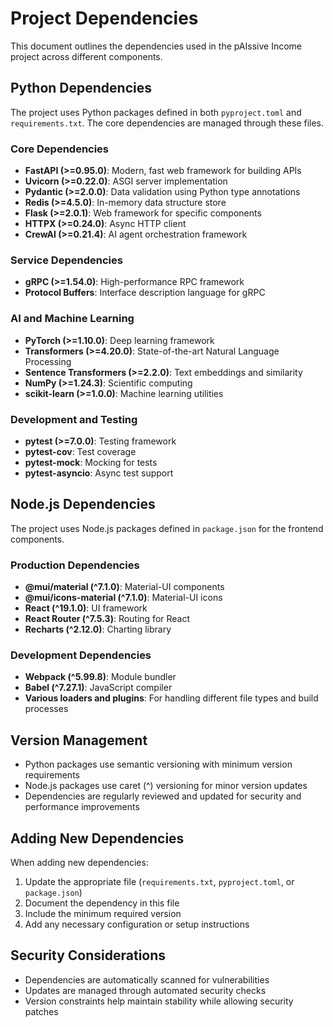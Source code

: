 # Project Dependencies

This document outlines the dependencies used in the pAIssive Income project across different components.

## Python Dependencies

The project uses Python packages defined in both `pyproject.toml` and `requirements.txt`. The core dependencies are managed through these files.

### Core Dependencies

- **FastAPI (>=0.95.0)**: Modern, fast web framework for building APIs
- **Uvicorn (>=0.22.0)**: ASGI server implementation
- **Pydantic (>=2.0.0)**: Data validation using Python type annotations
- **Redis (>=4.5.0)**: In-memory data structure store
- **Flask (>=2.0.1)**: Web framework for specific components
- **HTTPX (>=0.24.0)**: Async HTTP client
- **CrewAI (>=0.21.4)**: AI agent orchestration framework

### Service Dependencies

- **gRPC (>=1.54.0)**: High-performance RPC framework
- **Protocol Buffers**: Interface description language for gRPC

### AI and Machine Learning

- **PyTorch (>=1.10.0)**: Deep learning framework
- **Transformers (>=4.20.0)**: State-of-the-art Natural Language Processing
- **Sentence Transformers (>=2.2.0)**: Text embeddings and similarity
- **NumPy (>=1.24.3)**: Scientific computing
- **scikit-learn (>=1.0.0)**: Machine learning utilities

### Development and Testing

- **pytest (>=7.0.0)**: Testing framework
- **pytest-cov**: Test coverage
- **pytest-mock**: Mocking for tests
- **pytest-asyncio**: Async test support

## Node.js Dependencies

The project uses Node.js packages defined in `package.json` for the frontend components.

### Production Dependencies

- **@mui/material (^7.1.0)**: Material-UI components
- **@mui/icons-material (^7.1.0)**: Material-UI icons
- **React (^19.1.0)**: UI framework
- **React Router (^7.5.3)**: Routing for React
- **Recharts (^2.12.0)**: Charting library

### Development Dependencies

- **Webpack (^5.99.8)**: Module bundler
- **Babel (^7.27.1)**: JavaScript compiler
- **Various loaders and plugins**: For handling different file types and build processes

## Version Management

- Python packages use semantic versioning with minimum version requirements
- Node.js packages use caret (^) versioning for minor version updates
- Dependencies are regularly reviewed and updated for security and performance improvements

## Adding New Dependencies

When adding new dependencies:
1. Update the appropriate file (`requirements.txt`, `pyproject.toml`, or `package.json`)
2. Document the dependency in this file
3. Include the minimum required version
4. Add any necessary configuration or setup instructions

## Security Considerations

- Dependencies are automatically scanned for vulnerabilities
- Updates are managed through automated security checks
- Version constraints help maintain stability while allowing security patches

